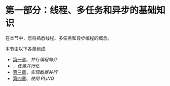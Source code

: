# 第一部分：线程、多任务和异步的基础知识

在本节中，您将熟悉线程、多任务和异步编程的概念。

本节由以下各章组成:

*   [第一章](01.html)、*并行编程简介*
*   ，*任务并行化*
*   [第三章](03.html)，*实现数据并行*
*   [第四章](04.html)、*使用 PLINQ*